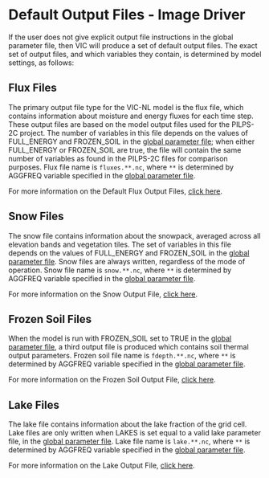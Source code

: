 # Default Output Files - Image Driver

If the user does not give explicit output file instructions in the global parameter file, then VIC will produce a set of default output files. The exact set of output files, and which variables they contain, is determined by model settings, as follows:

## Flux Files

The primary output file type for the VIC-NL model is the flux file, which contains information about moisture and energy fluxes for each time step. These output files are based on the model output files used for the PILPS-2C project. The number of variables in this file depends on the values of FULL_ENERGY and FROZEN_SOIL in the [global parameter file](GlobalParam.md); when either FULL_ENERGY or FROZEN_SOIL are true, the file will contain the same number of variables as found in the PILPS-2C files for comparison purposes. Flux file name is `fluxes.**.nc`, where `**` is determined by AGGFREQ variable specified in the [global parameter file](GlobalParam.md).

For more information on the Default Flux Output Files, [click here](FluxOutputFiles.md).

## Snow Files

The snow file contains information about the snowpack, averaged across all elevation bands and vegetation tiles. The set of variables in this file depends on the values of FULL_ENERGY and FROZEN_SOIL in the [global parameter file](GlobalParam.md). Snow files are always written, regardless of the mode of operation. Snow file name is `snow.**.nc`, where `**` is determined by AGGFREQ variable specified in the [global parameter file](GlobalParam.md).

For more information on the Snow Output File, [click here](SnowOutputFile.md).

## Frozen Soil Files

When the model is run with FROZEN_SOIL set to TRUE in the [global parameter file](GlobalParam.md), a third output file is produced which contains soil thermal output parameters. Frozen soil file name is `fdepth.**.nc`, where `**` is determined by AGGFREQ variable specified in the [global parameter file](GlobalParam.md).

For more information on the Frozen Soil Output File, [click here](FrozenSoilOutputFile.md).

## Lake Files

The lake file contains information about the lake fraction of the grid cell. Lake files are only written when LAKES is set equal to a valid lake parameter file, in the [global parameter file](GlobalParam.md). Lake file name is `lake.**.nc`, where `**` is determined by AGGFREQ variable specified in the [global parameter file](GlobalParam.md).

For more information on the Lake Output File, [click here](LakeOutputFile.md).

